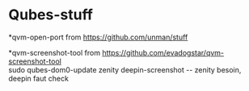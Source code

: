 # Qubes-stuff

*qvm-open-port from https://github.com/unman/stuff <br />

*qvm-screenshot-tool from https://github.com/evadogstar/qvm-screenshot-tool   
sudo qubes-dom0-update zenity deepin-screenshot -- zenity besoin, deepin faut check
